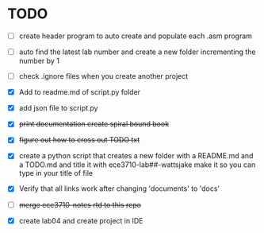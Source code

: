 TODO
====

- [ ] create header program to auto create and populate each .asm program
- [ ] auto find the latest lab number and create a new folder incrementing the number by 1
- [ ] check .ignore files when you create another project
- [x] Add to readme.md of script.py folder
- [X] add json file to script.py
- [x] ~~print documentation create spiral bound book~~
- [x] ~~figure out how to cross out TODO txt~~
- [x] create a python script that creates a new folder with a README.md and a TODO.md and title it with ece3710-lab##-wattsjake make it so you can type in your title of file
- [x] Verify that all links work after changing 'documents' to 'docs'
- [ ] ~~merge ece3710-notes rtd to this repo~~
- [x] create lab04 and create project in IDE




